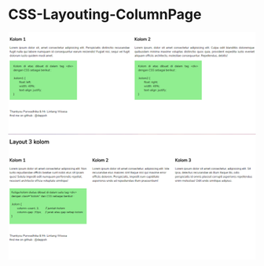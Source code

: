 # CSS-Layouting-ColumnPage
![alt text](https://github.com/dappsh/CSS-Layouting-ColumnPage/blob/master/2-Columns-Layout.png)
![alt text](https://github.com/dappsh/CSS-Layouting-ColumnPage/blob/master/3-Columns-Layout.png)
